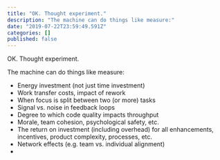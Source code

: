```yaml
---
title: "OK. Thought experiment."
description: "The machine can do things like measure:"
date: "2019-07-22T23:59:49.591Z"
categories: []
published: false
---
```


  

OK. Thought experiment. 

The machine can do things like measure:

-   Energy investment (not just time investment)
-   Work transfer costs, impact of rework
-   When focus is split between two (or more) tasks
-   Signal vs. noise in feedback loops
-   Degree to which code quality impacts throughput
-   Morale, team cohesion, psychological safety, etc.
-   The return on investment (including overhead) for all enhancements, incentives, product complexity, processes, etc.
-   Network effects (e.g. team vs. individual alignment)
-
